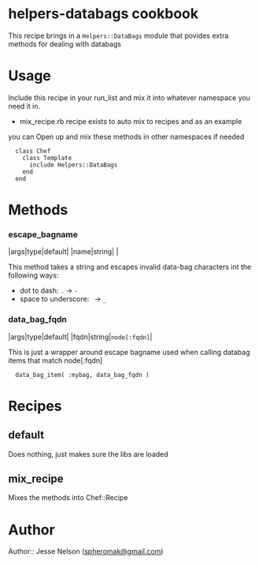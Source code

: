 # helpers-databags cookbook
This recipe brings in a `Helpers::DataBags` module that povides extra methods for dealing with databags

# Usage
Include this recipe in your run_list and mix it into whatever namespace you need it in.

* mix_recipe.rb  recipe exists to auto mix to recipes and as an example

you can Open up and mix these methods in other namespaces if needed
     
      class Chef
        class Template
          include Helpers::DataBags  
        end
      end

# Methods
### escape_bagname
|args|type|default|
|name|string| |

This method takes a string and escapes invalid data-bag characters int the following ways:
* dot to dash: `.` -> `-`
* space to underscore:` ` -> `_`
  

### data_bag_fqdn 
|args|type|default|
|fqdn|string|`node[:fqdn]`|

This is just a wrapper around escape bagname used when calling databag items that match node[:fqdn]

      data_bag_item( :mybag, data_bag_fqdn ) 


# Recipes
## default
  Does nothing, just makes sure the libs are loaded

## mix_recipe
Mixes the methods into Chef::Recipe 


# Author
Author:: Jesse Nelson (<spheromak@gmail.com>)
